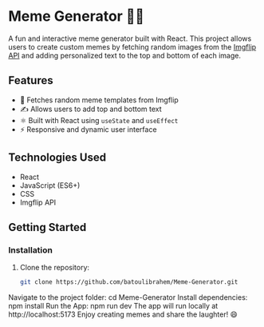 # Meme Generator 🎨😂

A fun and interactive meme generator built with React. This project allows users to create custom memes by fetching random images from the [Imgflip API](https://api.imgflip.com/) and adding personalized text to the top and bottom of each image.

## Features
- 🎲 Fetches random meme templates from Imgflip
- ✍️ Allows users to add top and bottom text
- ⚛️ Built with React using `useState` and `useEffect`
- ⚡ Responsive and dynamic user interface

## Technologies Used
- React
- JavaScript (ES6+)
- CSS
- Imgflip API

## Getting Started

### Installation
1. Clone the repository:
   ```bash
   git clone https://github.com/batoulibrahem/Meme-Generator.git
Navigate to the project folder:
cd Meme-Generator
Install dependencies:
npm install
Run the App:
npm run dev
The app will run locally at http://localhost:5173
Enjoy creating memes and share the laughter! 😄
